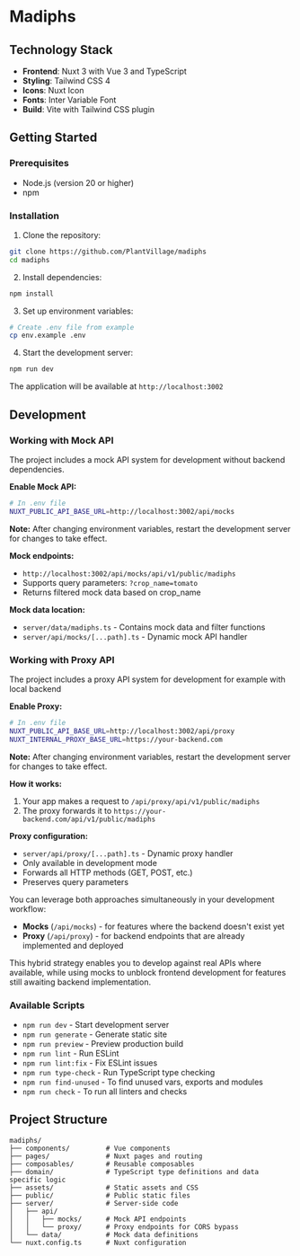 # Madiphs

## Technology Stack

- **Frontend**: Nuxt 3 with Vue 3 and TypeScript
- **Styling**: Tailwind CSS 4
- **Icons**: Nuxt Icon
- **Fonts**: Inter Variable Font
- **Build**: Vite with Tailwind CSS plugin

## Getting Started

### Prerequisites

- Node.js (version 20 or higher)
- npm

### Installation

1. Clone the repository:

```bash
git clone https://github.com/PlantVillage/madiphs
cd madiphs
```

2. Install dependencies:

```bash
npm install
```

3. Set up environment variables:

```bash
# Create .env file from example
cp env.example .env
```

4. Start the development server:

```bash
npm run dev
```

The application will be available at `http://localhost:3002`

## Development

### Working with Mock API

The project includes a mock API system for development without backend dependencies.

**Enable Mock API:**

```bash
# In .env file
NUXT_PUBLIC_API_BASE_URL=http://localhost:3002/api/mocks
```

**Note:** After changing environment variables, restart the development server for changes to take effect.

**Mock endpoints:**
- `http://localhost:3002/api/mocks/api/v1/public/madiphs`
- Supports query parameters: `?crop_name=tomato`
- Returns filtered mock data based on crop_name

**Mock data location:**
- `server/data/madiphs.ts` - Contains mock data and filter functions
- `server/api/mocks/[...path].ts` - Dynamic mock API handler

### Working with Proxy API

The project includes a proxy API system for development for example with local backend

**Enable Proxy:**

```bash
# In .env file
NUXT_PUBLIC_API_BASE_URL=http://localhost:3002/api/proxy
NUXT_INTERNAL_PROXY_BASE_URL=https://your-backend.com
```

**Note:** After changing environment variables, restart the development server for changes to take effect.

**How it works:**
1. Your app makes a request to `/api/proxy/api/v1/public/madiphs`
2. The proxy forwards it to `https://your-backend.com/api/v1/public/madiphs`

**Proxy configuration:**
- `server/api/proxy/[...path].ts` - Dynamic proxy handler
- Only available in development mode
- Forwards all HTTP methods (GET, POST, etc.)
- Preserves query parameters

You can leverage both approaches simultaneously in your development workflow:
- **Mocks** (`/api/mocks`) - for features where the backend doesn't exist yet
- **Proxy** (`/api/proxy`) - for backend endpoints that are already implemented and deployed

This hybrid strategy enables you to develop against real APIs where available, while using mocks to unblock frontend development for features still awaiting backend implementation.

### Available Scripts

- `npm run dev` - Start development server
- `npm run generate` - Generate static site
- `npm run preview` - Preview production build
- `npm run lint` - Run ESLint
- `npm run lint:fix` - Fix ESLint issues
- `npm run type-check` - Run TypeScript type checking
- `npm run find-unused` - To find unused vars, exports and modules
- `npm run check` - To run all linters and checks

## Project Structure

```
madiphs/
├── components/         # Vue components
├── pages/              # Nuxt pages and routing
├── composables/        # Reusable composables
├── domain/             # TypeScript type definitions and data specific logic
├── assets/             # Static assets and CSS
├── public/             # Public static files
├── server/             # Server-side code
│   ├── api/
│   │   ├── mocks/      # Mock API endpoints
│   │   └── proxy/      # Proxy endpoints for CORS bypass
│   └── data/           # Mock data definitions
└── nuxt.config.ts      # Nuxt configuration
```
